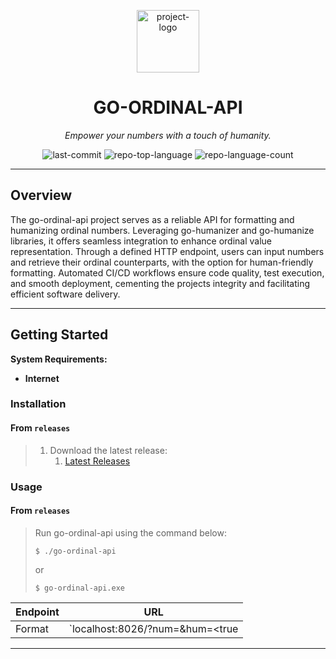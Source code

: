 <p align="center">
  <img src="https://raw.githubusercontent.com/Johnnycyan/Twitch-APIs/main/OneMoreDayIcon.svg" width="100" alt="project-logo">
</p>
<p align="center">
    <h1 align="center">GO-ORDINAL-API</h1>
</p>
<p align="center">
    <em>Empower your numbers with a touch of humanity.</em>
</p>
<p align="center">
	<img src="https://img.shields.io/github/last-commit/Johnnycyan/go-ordinal-api?style=default&logo=git&logoColor=white&color=0080ff" alt="last-commit">
	<img src="https://img.shields.io/github/languages/top/Johnnycyan/go-ordinal-api?style=default&color=0080ff" alt="repo-top-language">
	<img src="https://img.shields.io/github/languages/count/Johnnycyan/go-ordinal-api?style=default&color=0080ff" alt="repo-language-count">
<p>
<p align="center">
	<!-- default option, no dependency badges. -->
</p>

<hr>

##  Overview

The go-ordinal-api project serves as a reliable API for formatting and humanizing ordinal numbers. Leveraging go-humanizer and go-humanize libraries, it offers seamless integration to enhance ordinal value representation. Through a defined HTTP endpoint, users can input numbers and retrieve their ordinal counterparts, with the option for human-friendly formatting. Automated CI/CD workflows ensure code quality, test execution, and smooth deployment, cementing the projects integrity and facilitating efficient software delivery.

---

##  Getting Started

**System Requirements:**

* **Internet**

###  Installation

<h4>From <code>releases</code></h4>

> 1. Download the latest release:
>     1. [Latest Releases](https://github.com/Johnnycyan/go-ordinal-api/releases) 

###  Usage

<h4>From <code>releases</code></h4>

> Run go-ordinal-api using the command below:
> ```console
> $ ./go-ordinal-api
> ```
> or
> ```console
> $ go-ordinal-api.exe
> ```
Endpoint      |     URL
------------- | -------------
Format  | `localhost:8026/?num=<number-to-format>&hum=<true|false>`

---
